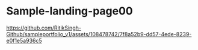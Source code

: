 # Sample-landing-page00
https://github.com/RitikSingh-Github/sampleportfolio_v1/assets/108478742/7f8a52b9-dd57-4ede-8239-e0f1e5a936c5
